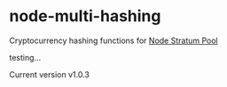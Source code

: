 node-multi-hashing
===============
Cryptocurrency hashing functions for [Node Stratum Pool](https://github.com/Hdactech/node-stratum-pool)

testing...

Current version v1.0.3
